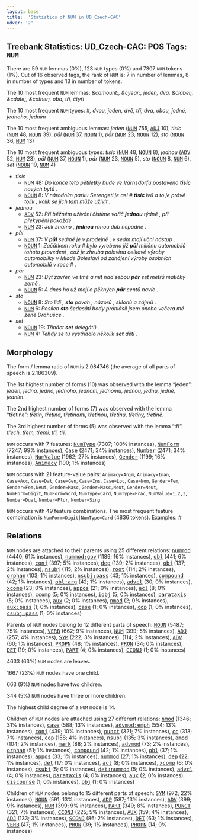 ```yaml
---
layout: base
title:  'Statistics of NUM in UD_Czech-CAC'
udver: '2'
---
```


## Treebank Statistics: UD_Czech-CAC: POS Tags: `NUM`

There are 59 `NUM` lemmas (0%), 123 `NUM` types (0%) and 7307 `NUM` tokens (1%).
Out of 16 observed tags, the rank of `NUM` is: 7 in number of lemmas, 8 in number of types and 13 in number of tokens.

The 10 most frequent `NUM` lemmas: <em>&camount;, &cyear;, jeden, dva, &clabel;, &cdate;, &cother;, oba, tři, čtyři</em>

The 10 most frequent `NUM` types:  <em>#, dvou, jeden, dvě, tři, dva, obou, jedné, jednoho, jedním</em>

The 10 most frequent ambiguous lemmas: <em>jeden</em> (<tt><a href="cs_cac-pos-NUM.html">NUM</a></tt> 755, <tt><a href="cs_cac-pos-ADJ.html">ADJ</a></tt> 10), <em>tisíc</em> (<tt><a href="cs_cac-pos-NUM.html">NUM</a></tt> 48, <tt><a href="cs_cac-pos-NOUN.html">NOUN</a></tt> 39), <em>půl</em> (<tt><a href="cs_cac-pos-NUM.html">NUM</a></tt> 37, <tt><a href="cs_cac-pos-NOUN.html">NOUN</a></tt> 1), <em>pár</em> (<tt><a href="cs_cac-pos-NUM.html">NUM</a></tt> 23, <tt><a href="cs_cac-pos-NOUN.html">NOUN</a></tt> 12), <em>sto</em> (<tt><a href="cs_cac-pos-NOUN.html">NOUN</a></tt> 36, <tt><a href="cs_cac-pos-NUM.html">NUM</a></tt> 13)

The 10 most frequent ambiguous types:  <em>tisíc</em> (<tt><a href="cs_cac-pos-NUM.html">NUM</a></tt> 48, <tt><a href="cs_cac-pos-NOUN.html">NOUN</a></tt> 8), <em>jednou</em> (<tt><a href="cs_cac-pos-ADV.html">ADV</a></tt> 52, <tt><a href="cs_cac-pos-NUM.html">NUM</a></tt> 23), <em>půl</em> (<tt><a href="cs_cac-pos-NUM.html">NUM</a></tt> 37, <tt><a href="cs_cac-pos-NOUN.html">NOUN</a></tt> 1), <em>pár</em> (<tt><a href="cs_cac-pos-NUM.html">NUM</a></tt> 23, <tt><a href="cs_cac-pos-NOUN.html">NOUN</a></tt> 5), <em>sto</em> (<tt><a href="cs_cac-pos-NOUN.html">NOUN</a></tt> 8, <tt><a href="cs_cac-pos-NUM.html">NUM</a></tt> 6), <em>set</em> (<tt><a href="cs_cac-pos-NOUN.html">NOUN</a></tt> 19, <tt><a href="cs_cac-pos-NUM.html">NUM</a></tt> 4)


* <em>tisíc</em>
  * <tt><a href="cs_cac-pos-NUM.html">NUM</a></tt> 48: <em>Do konce této pětiletky bude ve Varnsdorfu postaveno <b>tisíc</b> nových bytů .</em>
  * <tt><a href="cs_cac-pos-NOUN.html">NOUN</a></tt> 8: <em>V národním parku Serengeti je asi # <b>tisíc</b> lvů a to je právě tolik , kolik se jich tam může uživit .</em>
* <em>jednou</em>
  * <tt><a href="cs_cac-pos-ADV.html">ADV</a></tt> 52: <em>Při běžném užívání čistíme vařič <b>jednou</b> týdně , při překypění pokaždé .</em>
  * <tt><a href="cs_cac-pos-NUM.html">NUM</a></tt> 23: <em>Jak známo , <b>jednou</b> ranou dub nepadne .</em>
* <em>půl</em>
  * <tt><a href="cs_cac-pos-NUM.html">NUM</a></tt> 37: <em>V <b>půl</b> sedmé je v prodejně , v sedm mají učni nástup .</em>
  * <tt><a href="cs_cac-pos-NOUN.html">NOUN</a></tt> 1: <em>Začátkem roku # bylo vyrobeno již <b>půl</b> miliónu automobilů tohoto provedení , což je zhruba polovina celkové výroby automobilky v Mladé Boleslavi od zahájení výroby osobních automobilů v roce # .</em>
* <em>pár</em>
  * <tt><a href="cs_cac-pos-NUM.html">NUM</a></tt> 23: <em>Být zavřen ve tmě a mít nad sebou <b>pár</b> set metrů matičky země .</em>
  * <tt><a href="cs_cac-pos-NOUN.html">NOUN</a></tt> 5: <em>A dnes ho už mají o pěkných <b>pár</b> centů navíc .</em>
* <em>sto</em>
  * <tt><a href="cs_cac-pos-NOUN.html">NOUN</a></tt> 8: <em>Sto lidí , <b>sto</b> povah , názorů , sklonů a zájmů .</em>
  * <tt><a href="cs_cac-pos-NUM.html">NUM</a></tt> 6: <em>Posílen <b>sto</b> šedesáti body prohlásil jsem onoho večera mé ženě Drahušce .</em>
* <em>set</em>
  * <tt><a href="cs_cac-pos-NOUN.html">NOUN</a></tt> 19: <em>Třináct <b>set</b> delegátů .</em>
  * <tt><a href="cs_cac-pos-NUM.html">NUM</a></tt> 4: <em>Tehdy se tu vystřídalo několik <b>set</b> dětí .</em>

## Morphology

The form / lemma ratio of `NUM` is 2.084746 (the average of all parts of speech is 2.186309).

The 1st highest number of forms (10) was observed with the lemma “jeden”: <em>jeden, jedna, jedno, jednoho, jednom, jednomu, jednou, jednu, jedné, jedním</em>.

The 2nd highest number of forms (7) was observed with the lemma “třetina”: <em>třetin, třetina, třetinami, třetinou, třetinu, třetiny, třetině</em>.

The 3rd highest number of forms (5) was observed with the lemma “tři”: <em>třech, třem, třemi, tři, tří</em>.

`NUM` occurs with 7 features: <tt><a href="cs_cac-feat-NumType.html">NumType</a></tt> (7307; 100% instances), <tt><a href="cs_cac-feat-NumForm.html">NumForm</a></tt> (7247; 99% instances), <tt><a href="cs_cac-feat-Case.html">Case</a></tt> (2471; 34% instances), <tt><a href="cs_cac-feat-Number.html">Number</a></tt> (2471; 34% instances), <tt><a href="cs_cac-feat-NumValue.html">NumValue</a></tt> (1962; 27% instances), <tt><a href="cs_cac-feat-Gender.html">Gender</a></tt> (1199; 16% instances), <tt><a href="cs_cac-feat-Animacy.html">Animacy</a></tt> (100; 1% instances)

`NUM` occurs with 21 feature-value pairs: `Animacy=Anim`, `Animacy=Inan`, `Case=Acc`, `Case=Dat`, `Case=Gen`, `Case=Ins`, `Case=Loc`, `Case=Nom`, `Gender=Fem`, `Gender=Fem,Neut`, `Gender=Masc`, `Gender=Masc,Neut`, `Gender=Neut`, `NumForm=Digit`, `NumForm=Word`, `NumType=Card`, `NumType=Frac`, `NumValue=1,2,3`, `Number=Dual`, `Number=Plur`, `Number=Sing`

`NUM` occurs with 49 feature combinations.
The most frequent feature combination is `NumForm=Digit|NumType=Card` (4836 tokens).
Examples: <em>#</em>


## Relations

`NUM` nodes are attached to their parents using 25 different relations: <tt><a href="cs_cac-dep-nummod.html">nummod</a></tt> (4440; 61% instances), <tt><a href="cs_cac-dep-nummod-gov.html">nummod:gov</a></tt> (1189; 16% instances), <tt><a href="cs_cac-dep-obl.html">obl</a></tt> (441; 6% instances), <tt><a href="cs_cac-dep-conj.html">conj</a></tt> (397; 5% instances), <tt><a href="cs_cac-dep-dep.html">dep</a></tt> (139; 2% instances), <tt><a href="cs_cac-dep-obj.html">obj</a></tt> (137; 2% instances), <tt><a href="cs_cac-dep-nsubj.html">nsubj</a></tt> (115; 2% instances), <tt><a href="cs_cac-dep-root.html">root</a></tt> (114; 2% instances), <tt><a href="cs_cac-dep-orphan.html">orphan</a></tt> (103; 1% instances), <tt><a href="cs_cac-dep-nsubj-pass.html">nsubj:pass</a></tt> (43; 1% instances), <tt><a href="cs_cac-dep-compound.html">compound</a></tt> (42; 1% instances), <tt><a href="cs_cac-dep-obl-arg.html">obl:arg</a></tt> (42; 1% instances), <tt><a href="cs_cac-dep-advcl.html">advcl</a></tt> (30; 0% instances), <tt><a href="cs_cac-dep-xcomp.html">xcomp</a></tt> (23; 0% instances), <tt><a href="cs_cac-dep-appos.html">appos</a></tt> (21; 0% instances), <tt><a href="cs_cac-dep-acl.html">acl</a></tt> (8; 0% instances), <tt><a href="cs_cac-dep-ccomp.html">ccomp</a></tt> (5; 0% instances), <tt><a href="cs_cac-dep-iobj.html">iobj</a></tt> (5; 0% instances), <tt><a href="cs_cac-dep-parataxis.html">parataxis</a></tt> (5; 0% instances), <tt><a href="cs_cac-dep-aux.html">aux</a></tt> (2; 0% instances), <tt><a href="cs_cac-dep-nmod.html">nmod</a></tt> (2; 0% instances), <tt><a href="cs_cac-dep-aux-pass.html">aux:pass</a></tt> (1; 0% instances), <tt><a href="cs_cac-dep-case.html">case</a></tt> (1; 0% instances), <tt><a href="cs_cac-dep-cop.html">cop</a></tt> (1; 0% instances), <tt><a href="cs_cac-dep-csubj-pass.html">csubj:pass</a></tt> (1; 0% instances)

Parents of `NUM` nodes belong to 12 different parts of speech: <tt><a href="cs_cac-pos-NOUN.html">NOUN</a></tt> (5487; 75% instances), <tt><a href="cs_cac-pos-VERB.html">VERB</a></tt> (662; 9% instances), <tt><a href="cs_cac-pos-NUM.html">NUM</a></tt> (399; 5% instances), <tt><a href="cs_cac-pos-ADJ.html">ADJ</a></tt> (257; 4% instances), <tt><a href="cs_cac-pos-SYM.html">SYM</a></tt> (222; 3% instances),  (114; 2% instances), <tt><a href="cs_cac-pos-ADV.html">ADV</a></tt> (60; 1% instances), <tt><a href="cs_cac-pos-PROPN.html">PROPN</a></tt> (48; 1% instances), <tt><a href="cs_cac-pos-PRON.html">PRON</a></tt> (34; 0% instances), <tt><a href="cs_cac-pos-DET.html">DET</a></tt> (19; 0% instances), <tt><a href="cs_cac-pos-PART.html">PART</a></tt> (4; 0% instances), <tt><a href="cs_cac-pos-CCONJ.html">CCONJ</a></tt> (1; 0% instances)

4633 (63%) `NUM` nodes are leaves.

1667 (23%) `NUM` nodes have one child.

663 (9%) `NUM` nodes have two children.

344 (5%) `NUM` nodes have three or more children.

The highest child degree of a `NUM` node is 14.

Children of `NUM` nodes are attached using 27 different relations: <tt><a href="cs_cac-dep-nmod.html">nmod</a></tt> (1346; 31% instances), <tt><a href="cs_cac-dep-case.html">case</a></tt> (588; 13% instances), <tt><a href="cs_cac-dep-advmod-emph.html">advmod:emph</a></tt> (554; 13% instances), <tt><a href="cs_cac-dep-conj.html">conj</a></tt> (439; 10% instances), <tt><a href="cs_cac-dep-punct.html">punct</a></tt> (321; 7% instances), <tt><a href="cs_cac-dep-cc.html">cc</a></tt> (313; 7% instances), <tt><a href="cs_cac-dep-cop.html">cop</a></tt> (158; 4% instances), <tt><a href="cs_cac-dep-nsubj.html">nsubj</a></tt> (135; 3% instances), <tt><a href="cs_cac-dep-amod.html">amod</a></tt> (104; 2% instances), <tt><a href="cs_cac-dep-mark.html">mark</a></tt> (88; 2% instances), <tt><a href="cs_cac-dep-advmod.html">advmod</a></tt> (73; 2% instances), <tt><a href="cs_cac-dep-orphan.html">orphan</a></tt> (51; 1% instances), <tt><a href="cs_cac-dep-compound.html">compound</a></tt> (42; 1% instances), <tt><a href="cs_cac-dep-obl.html">obl</a></tt> (37; 1% instances), <tt><a href="cs_cac-dep-appos.html">appos</a></tt> (33; 1% instances), <tt><a href="cs_cac-dep-nummod.html">nummod</a></tt> (27; 1% instances), <tt><a href="cs_cac-dep-dep.html">dep</a></tt> (22; 1% instances), <tt><a href="cs_cac-dep-det.html">det</a></tt> (17; 0% instances), <tt><a href="cs_cac-dep-acl.html">acl</a></tt> (8; 0% instances), <tt><a href="cs_cac-dep-xcomp.html">xcomp</a></tt> (6; 0% instances), <tt><a href="cs_cac-dep-csubj.html">csubj</a></tt> (5; 0% instances), <tt><a href="cs_cac-dep-det-nummod.html">det:nummod</a></tt> (5; 0% instances), <tt><a href="cs_cac-dep-advcl.html">advcl</a></tt> (4; 0% instances), <tt><a href="cs_cac-dep-parataxis.html">parataxis</a></tt> (4; 0% instances), <tt><a href="cs_cac-dep-aux.html">aux</a></tt> (2; 0% instances), <tt><a href="cs_cac-dep-discourse.html">discourse</a></tt> (1; 0% instances), <tt><a href="cs_cac-dep-obj.html">obj</a></tt> (1; 0% instances)

Children of `NUM` nodes belong to 15 different parts of speech: <tt><a href="cs_cac-pos-SYM.html">SYM</a></tt> (972; 22% instances), <tt><a href="cs_cac-pos-NOUN.html">NOUN</a></tt> (591; 13% instances), <tt><a href="cs_cac-pos-ADP.html">ADP</a></tt> (587; 13% instances), <tt><a href="cs_cac-pos-ADV.html">ADV</a></tt> (399; 9% instances), <tt><a href="cs_cac-pos-NUM.html">NUM</a></tt> (399; 9% instances), <tt><a href="cs_cac-pos-PART.html">PART</a></tt> (349; 8% instances), <tt><a href="cs_cac-pos-PUNCT.html">PUNCT</a></tt> (321; 7% instances), <tt><a href="cs_cac-pos-CCONJ.html">CCONJ</a></tt> (225; 5% instances), <tt><a href="cs_cac-pos-AUX.html">AUX</a></tt> (159; 4% instances), <tt><a href="cs_cac-pos-ADJ.html">ADJ</a></tt> (133; 3% instances), <tt><a href="cs_cac-pos-SCONJ.html">SCONJ</a></tt> (86; 2% instances), <tt><a href="cs_cac-pos-DET.html">DET</a></tt> (63; 1% instances), <tt><a href="cs_cac-pos-VERB.html">VERB</a></tt> (47; 1% instances), <tt><a href="cs_cac-pos-PRON.html">PRON</a></tt> (39; 1% instances), <tt><a href="cs_cac-pos-PROPN.html">PROPN</a></tt> (14; 0% instances)

